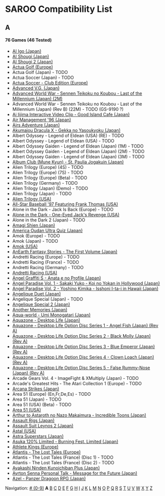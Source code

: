 # SAROO Compatibility List

## A

#### 76 Games (46 Tested)

- [AI Igo (Japan)](../Regions/Japan/T-17601G/01/README.md)
- [AI Shougi (Japan)](../Regions/Japan/T18602G/01/README.md)
- [AI Shougi 2 (Japan)](../Regions/Japan/T-17602G/01/README.md)
- [Actua Golf (Europe)](../Regions/Europe/T-12302H/01/README.md)
- Actua Golf (Japan) - TODO
- Actua Soccer (Japan) - TODO
- [Actua Soccer - Club Edition (Europe)](../Regions/Europe/T-12305H/01/README.md)
- [Advanced V.G. (Japan)](../Regions/Japan/T-32501G/01/README.md)
- [Advanced World War - Sennen Teikoku no Koubou - Last of the Millennium (Japan) (2M)](../Regions/Japan/GS-9087/01/README.md)
- Advanced World War - Sennen Teikoku no Koubou - Last of the Millennium (Japan) (Rev B) (22M) - TODO (GS-9190 ?)
- [Ai Iijima Interactive Video Clip - Good Island Cafe (Japan)](../Regions/Japan/T-25201G/01/README.md)
- [Air Management '96 (Japan)](../Regions/Japan/T-7611G/01/README.md)
- [Airs Adventure (Japan)](../Regions/Japan/T-20701G/01/README.md)
- [Akumajou Dracula X - Gekka no Yasoukyoku (Japan)](../Regions/Japan/T-9527G/README.md)
- Albert Odyssey - Legend of Eldean (USA) (RE) - TODO
- Albert Odyssey - Legend of Eldean (USA) - TODO
- Albert Odyssey Gaiden - Legend of Eldean (Japan) (1M) - TODO
- Albert Odyssey Gaiden - Legend of Eldean (Japan) (2M) - TODO
- Albert Odyssey Gaiden - Legend of Eldean (Japan) (3M) - TODO
- [Album Club (Mune Kyun) - St. Paulia Jogakuin (Japan)](../Regions/Japan/T-21903G/01/README.md)
- Alien Trilogy (Europe) (4S) - TODO
- Alien Trilogy (Europe) (7S) - TODO
- Alien Trilogy (Europe) (Beta) - TODO
- Alien Trilogy (Germany) - TODO
- Alien Trilogy (Japan) (Demo) - TODO
- Alien Trilogy (Japan) - TODO
- [Alien Trilogy (USA)](../Regions/USA/T-8113H/01/README.md)
- [All-Star Baseball '97 Featuring Frank Thomas (USA)](../Regions/USA/T-8150H/01/README.md)
- Alone in the Dark - Jack Is Back (Europe) - TODO
- [Alone in the Dark - One-Eyed Jack's Revenge (USA)](../Regions/USA/T-29401H/01/README.md)
- Alone in the Dark 2 (Japan) - TODO
- [Amagi Shien (Japan)](../Regions/Japan/T-1513G/README.md)
- [America Oudan Ultra Quiz (Japan)](../Regions/Japan/T-6004G/01/README.md)
- Amok (Europe) - TODO
- Amok (Japan) - TODO
- [Amok (USA)](../Regions/USA/MK-81064/01/README.md)
- [AnEarth Fantasy Stories - The First Volume (Japan)](../Regions/Japan/T-27801G/01/README.md)
- Andretti Racing (Europe) - TODO
- Andretti Racing (France) - TODO
- Andretti Racing (Germany) - TODO
- [Andretti Racing (USA)](../Regions/USA/T-5020H/01/README.md)
- [Angel Graffiti S - Anata e no Profile (Japan)](../Regions/Japan/T-7308G/01/README.md)
- [Angel Paradise Vol. 1 - Sakaki Yuko - Koi no Yokan in Hollywood (Japan)](../Regions/Japan/T-2403G/01/README.md)
- [Angel Paradise Vol. 2 - Yoshino Kimika - Isshoni I-ta-i in Hawaii (Japan)](../Regions/Japan/T-2405G/01/README.md)
- [Angelique Duet (Japan)](../Regions/Japan/T-7662G/01/README.md)
- Angelique Special (Japan) - TODO
- [Angelique Special 2 (Japan)](../Regions/Japan/T-7627G/01/README.md)
- [Another Memories (Japan)](../Regions/Japan/T-38001G/01/README.md)
- [Aqua-world - Umi Monogatari (Japan)](../Regions/Japan/T-30301G/01/README.md)
- [Aquazone - Desktop Life (Japan)](../Regions/Japan/T-24001G/01/README.md)
- [Aquazone - Desktop Life Option Disc Series 1 - Angel Fish (Japan) (Rev A)](../Regions/Japan/T-24002G/01/README.md)
- [Aquazone - Desktop Life Option Disc Series 2 - Black Molly (Japan) (Rev A)](../Regions/Japan/T-24003G/01/README.md)
- [Aquazone - Desktop Life Option Disc Series 3 - Blue Emperor (Japan) (Rev A)](../Regions/Japan/T-24004G/01/README.md)
- [Aquazone - Desktop Life Option Disc Series 4 - Clown Loach (Japan) (Rev A)](../Regions/Japan/T-24005G/01/README.md)
- [Aquazone - Desktop Life Option Disc Series 5 - False Rummy-Nose (Japan) (Rev A)](../Regions/Japan/T-24006G/01/README.md)
- Arcade Gears Vol. 4 - ImageFight & XMultiply (Japan) - TODO
- Arcade's Greatest Hits - The Atari Collection 1 (Europe) - TODO
- [Arcana Strikes (Japan)](../Regions/Japan/T-10311G/01/README.md)
- Area 51 (Europe) (En,Fr,De,Es) - TODO
- Area 51 (Japan) - TODO
- Area 51 (USA) (Beta) - TODO
- [Area 51 (USA)](../Regions/USA/T-9705H/01/README.md)
- [Arthur to Astaroth no Nazo Makaimura - Incredible Toons (Japan) ](../Regions/Japan/T-1209G/01/README.md)
- [Assault Rigs (Japan)](../Regions/Japan/T-18606G/01/README.md)
- [Assault Suit Leynos 2 (Japan) ](../Regions/Japan/T-2501G/01/README.md)
- [Astal (USA)](../Regions/USA/MK-81019/01/README.md)
- [Astra Superstars (Japan) ](../Regions/Japan/T-1521G/01/README.md)
- [Asuka 120% Limited - Burning Fest. Limited (Japan)](../Regions/Japan/T-16708G/01/README.md)
- [Athlete Kings (Europe)](../Regions/Europe/MK-81115/01/README.md)
- [Atlantis - The Lost Tales (Europe)](../Regions/Europe/MK-8109150/01/README.md)
- Atlantis - The Lost Tales (France) (Disc 1) - TODO
- Atlantis - The Lost Tales (France) (Disc 2) - TODO
- [Ayakashi Ninden Kunoichiban Plus (Japan)](../Regions/Japan/T-21512G/01/README.md)
- [Ayrton Senna Personal Talk - Message for the Future (Japan)](../Regions/Japan/GS-9020/01/README.md)
- [Azel - Panzer Dragoon RPG (Japan)](../Regions/Japan/GS-9076/01/README.md)

Navigation:
[# (0-9)](./09.md) **A** [B](./B.md) [C](./C.md) [D](./D.md) [E](./E.md) [F](./F.md) [G](./G.md) [H](./H.md) [I](./I.md) [J](./J.md) [K](./K.md) [L](./L.md) [M](./M.md) [N](./N.md) [O](./O.md) [P](./P.md) [Q](./Q.md) [R](./R.md) [S](./S.md) [T](./T.md) [U](./U.md) [V](./V.md) [W](./W.md) [X](./X.md) [Y](./Y.md) [Z](./Z.md)
